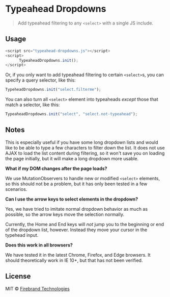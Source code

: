 # Typeahead Dropdowns

> Add typeahead filtering to any `<select>` with a single JS include.

## Usage

```js
<script src="typeahead-dropdowns.js"></script>
<script>
      TypeaheadDropdowns.init();
</script>
```

Or, if you only want to add typeahead filtering to certain `<select>`s, you can specify a query selector, like this:

```js
TypeheadDropdowns.init("select.filterme");
```

You can also turn all `<select>` element into typeaheads _except_ those that match a selector, like this:

```js
TypeaheadDropdowns.init("select", "select.not-typeahead");
```

## Notes

This is especially useful if you have some long dropdown lists and would like to be able to type a few characters to filter down the list.  It does not use AJAX to load the list content during filtering, so it won't save you on loading the page initially, but it will make a long dropdown more usable.

**What if my DOM changes after the page loads?**

We use MutationObservers to handle new or modified `<select>` elements, so this should not be a problem, but it has only been tested in a few scenarios.

**Can I use the arrow keys to select elements in the dropdown?**

Yes, we have tried to imitate normal dropdown behavior as much as possible, so the arrow keys move the selection normally.

Currently, the Home and End keys will _not_ jump you to the beginning or end of the dropdown list, however.  Instead they move your cursor in the typehead input.

**Does this work in all browsers?**

We have tested it in the latest Chrome, Firefox, and Edge browsers.  It should theoretically work in IE 10+, but that has not been verified.

## License

MIT © [Firebrand Technologies](http://firebrandtech.com)
